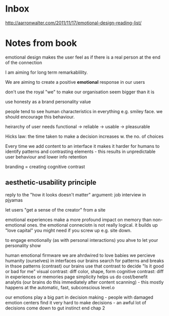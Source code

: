 # Inbox

http://aarronwalter.com/2011/11/17/emotional-design-reading-list/

# Notes from book

emotional design makes the user feel as if there is a real person at the end of
the connection

I am aiming for long term remarkablility.

We are aiming to create a positive **emotional** response in our users

don't use the royal "we" to make our organisation seem bigger than it is

use honesty as a brand personality value

people tend to see human characteristics in everything e.g. smiley face. we
should encourage this behaviour.

heirarchy of user needs functional -> reliable -> usable -> pleasurable

Hicks law: the time taken to make a decision increases w. the no. of choices

Every time we add content to an interface it makes it harder for humans to
identify patterns and contrasting elements - this results in unpredictable user
behaviour and lower info retention

branding = creating cognitive contrast

## aesthetic-usability principle

reply to the "how it looks doesn't matter" argument: job interview in pjyamas

let users "get a sense of the creator" from a site

emotional experiences make a more profound impact on memory than non-emotional
ones. the emotional conneciotn is not really logical. it builds up "love
capital" you might need if you screw up e.g. site down.

to engage emotionally (as with personal interactions) you ahve to let your
personality show

human emotional firmware we are ahrdwired to love babies we percieve humanity
(ourselves) in interfaces our brains search for patterns and breaks in thsoe
patterns (contrast) our brains use that contrast to decide "Is it good or bad
for me" visual contrast: diff color, shape, form cognitive contrast: diff in
experiences or memories page simplicity helps us do cost/benefit analytis (our
brains do this immediately after content scanning) - this mostly happens at the
automatic, fast, subconscious level.o

our emotions play a big part in decision making - people with damaged emotion
centers find it very hard to make decisions - an awful lot of decisions come
down to gut instinct end chap 2
